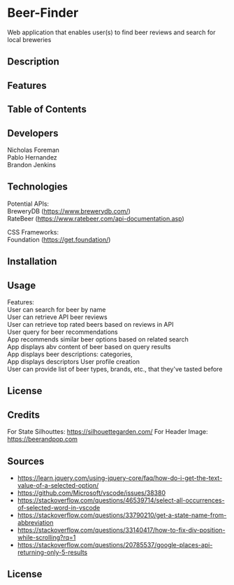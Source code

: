 # Beer-Finder

Web application that enables user(s) to find beer reviews and search for local breweries

## Description

## Features

## Table of Contents

## Developers

Nicholas Foreman\
 Pablo Hernandez\
 Brandon Jenkins

## Technologies

Potential APIs:\
 BreweryDB (https://www.brewerydb.com/) \
 RateBeer (https://www.ratebeer.com/api-documentation.asp)

CSS Frameworks:\
 Foundation (https://get.foundation/)

## Installation

## Usage

Features:\
 User can search for beer by name\
 User can retrieve API beer reviews\
 User can retrieve top rated beers based on reviews in API\
 User query for beer recommendations\
 App recommends similar beer options based on related search\
 App displays abv content of beer based on query results\
 App displays beer descriptions: categories, \
 App displays descriptors
User profile creation\
 User can provide list of beer types, brands, etc., that they've tasted before

## License

## Credits

For State Silhouttes: https://silhouettegarden.com/
For Header Image: https://beerandpop.com

## Sources
* https://learn.jquery.com/using-jquery-core/faq/how-do-i-get-the-text-value-of-a-selected-option/
* https://github.com/Microsoft/vscode/issues/38380
* https://stackoverflow.com/questions/46539714/select-all-occurrences-of-selected-word-in-vscode
* https://stackoverflow.com/questions/33790210/get-a-state-name-from-abbreviation
* https://stackoverflow.com/questions/33140417/how-to-fix-div-position-while-scrolling?rq=1
* https://stackoverflow.com/questions/20785537/google-places-api-returning-only-5-results


## License
